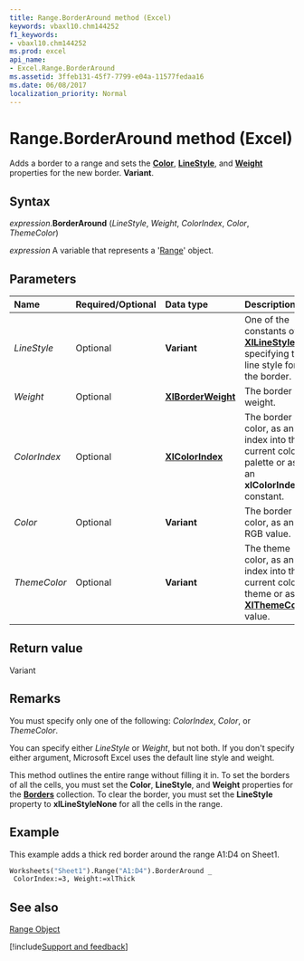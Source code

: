 ```yaml
---
title: Range.BorderAround method (Excel)
keywords: vbaxl10.chm144252
f1_keywords:
- vbaxl10.chm144252
ms.prod: excel
api_name:
- Excel.Range.BorderAround
ms.assetid: 3ffeb131-45f7-7799-e04a-11577fedaa16
ms.date: 06/08/2017
localization_priority: Normal
---
```



# Range.BorderAround method (Excel)

Adds a border to a range and sets the  **[Color](Excel.Border.Color.md)**, **[LineStyle](Excel.Border.LineStyle.md)**, and **[Weight](Excel.Border.Weight.md)** properties for the new border. **Variant**.


## Syntax

_expression_.**BorderAround** (_LineStyle_, _Weight_, _ColorIndex_, _Color_, _ThemeColor_)

_expression_ A variable that represents a '[Range](Excel.Range(object).md)' object.


## Parameters



|Name|Required/Optional|Data type|Description|
|:-----|:-----|:-----|:-----|
| _LineStyle_|Optional| **Variant**|One of the constants of  **[XlLineStyle](Excel.XlLineStyle.md)** specifying the line style for the border.|
| _Weight_|Optional| **[XlBorderWeight](Excel.XlBorderWeight.md)**|The border weight.|
| _ColorIndex_|Optional| **[XlColorIndex](Excel.XlColorIndex.md)**|The border color, as an index into the current color palette or as an  **xlColorIndex** constant.|
| _Color_|Optional| **Variant**|The border color, as an RGB value.|
| _ThemeColor_|Optional| **Variant**|The theme color, as an index into the current color theme or as an  **[XlThemeColor](Excel.XlThemeColor.md)** value.|

## Return value

Variant


## Remarks

You must specify only one of the following:  _ColorIndex_,  _Color_, or  _ThemeColor_.

You can specify either  _LineStyle_ or _Weight_, but not both. If you don't specify either argument, Microsoft Excel uses the default line style and weight.

This method outlines the entire range without filling it in. To set the borders of all the cells, you must set the  **Color**, **LineStyle**, and **Weight** properties for the **[Borders](Excel.Borders.md)** collection. To clear the border, you must set the **LineStyle** property to **xlLineStyleNone** for all the cells in the range.


## Example

This example adds a thick red border around the range A1:D4 on Sheet1.


```vb
Worksheets("Sheet1").Range("A1:D4").BorderAround _ 
 ColorIndex:=3, Weight:=xlThick
```


## See also


[Range Object](Excel.Range(object).md)

[!include[Support and feedback](~/includes/feedback-boilerplate.md)]

